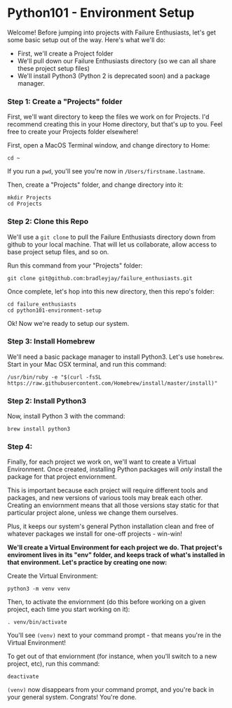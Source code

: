 # Python101 - Environment Setup

Welcome! Before jumping into projects with Failure Enthusiasts, let's get some basic setup out of the way. Here's what we'll do:

- First, we'll create a Project folder
- We'll pull down our Failure Enthusiasts directory (so we can all share these project setup files) 
- We'll install Python3 (Python 2 is deprecated soon) and a package manager. 

### Step 1: Create a "Projects" folder
First, we'll want directory to keep the files we work on for Projects. I'd recommend creating this in your Home directory, but that's up to you. Feel free to create your Projects folder elsewhere!

First, open a MacOS Terminal window, and change directory to Home:

`cd ~`

If you run a `pwd`, you'll see you're now in `/Users/firstname.lastname`.

Then, create a "Projects" folder, and change directory into it:

```
mkdir Projects
cd Projects
```

### Step 2: Clone this Repo
We'll use a `git clone` to pull the Failure Enthusiasts directory down from github to your local machine. That will let us collaborate, allow access to base project setup files, and so on. 

Run this command from your "Projects" folder:

`git clone git@github.com:bradleyjay/failure_enthusiasts.git`

Once complete, let's hop into this new directory, then this repo's folder:

```
cd failure_enthusiasts
cd python101-environment-setup
```

Ok! Now we're ready to setup our system.

### Step 3: Install Homebrew
We'll need a basic package manager to install Python3. Let's use `homebrew`. Start in your Mac OSX terminal, and run this command:

`/usr/bin/ruby -e "$(curl -fsSL https://raw.githubusercontent.com/Homebrew/install/master/install)"`

### Step 2: Install Python3
Now, install Python 3 with the command:

`brew install python3`

### Step 4: 
Finally, for each project we work on, we'll want to create a Virtual Environment. Once created, installing Python packages will *only* install the package for that project enviornment. 

This is important because each project will require different tools and packages, and new versions of various tools may break each other. Creating an enviornment means that all those versions stay static for that particular project alone, unless we change them ourselves. 

Plus, it keeps our system's general Python installation clean and free of whatever packages we install for one-off projects - win-win!

**We'll create a Virtual Environment for each project we do. That project's enviroment lives in its "env" folder, and keeps track of what's installed in that environment. Let's practice by creating one now:**

Create the Virtual Environment:
```
python3 -m venv venv
```    
Then, to activate the enviornment (do this before working on a given project, each time you start working on it):
```
. venv/bin/activate
```
You'll see `(venv)` next to your command prompt - that means you're in the Virtual Environment!

To get out of that enviornment (for instance, when you'll switch to a new project, etc), run this command:

```
deactivate
```

`(venv)` now disappears from your command prompt, and you're back in your general system. Congrats! You're done.